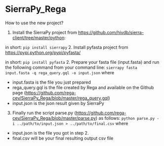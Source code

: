# SierraPy_Rega

How to use the new project?

1. Install the SierraPy project from https://github.com/hivdb/sierra-client/tree/master/python: 

in short: 
```pip install sierrapy```
2. Install pyfasta project from https://pypi.python.org/pypi/pyfasta/

in short:
```pip install pyfasta```
2. Prepare your fasta file (input.fasta) and run the following command from your command line: 
```sierrapy fasta input.fasta -q rega_query.gql -o input.json```
where 
  * input.fasta is the file you just prepared
  * rega_query.gql is the file created by Rega and available on the Github page (https://github.com/rega-cev/SierraPy_Rega/blob/master/rega_query.gql)
  * input.json is the json result given by SierraPy

3. Finally run the script parse.py (https://github.com/rega-cev/SierraPy_Rega/blob/master/parse.py) as follows:
```python parse.py -i ../path/to/input.json > ../path/to/final.csv```
where 
  * input.json is the file you got in step 2.
  * final.csv will be your final resulting output csv file
